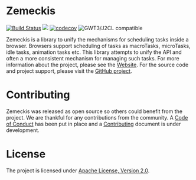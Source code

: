 # Zemeckis

[![Build Status](https://api.travis-ci.com/realityforge/zemeckis.png?branch=master)](http://travis-ci.com/realityforge/zemeckis)
[<img src="https://img.shields.io/maven-central/v/org.realityforge.realityforge/zemeckis-core.svg?label=latest%20release"/>](http://search.maven.org/#search%7Cga%7C1%7Cg%3A%22org.realityforge.zemeckis%22%20a%3A%22zemeckis-core%22)
[![codecov](https://codecov.io/gh/realityforge/zemeckis/branch/master/graph/badge.svg)](https://codecov.io/gh/realityforge/zemeckis)
![GWT3/J2CL compatible](https://img.shields.io/badge/GWT3/J2CL-compatible-brightgreen.svg)

Zemeckis is a library to unify the mechanisms for scheduling tasks inside a browser. Browsers support
scheduling of tasks as macroTasks, microTasks, idle tasks, animation tasks etc. This library attempts
to unify the API and often a more consistent mechanism for managing such tasks. For more information
about the project, please see the [Website](https://realityforge.github.io/zemeckis). For
the source code and project support, please visit the [GitHub project](https://github.com/realityforge/zemeckis).

# Contributing

Zemeckis was released as open source so others could benefit from the project. We are thankful for any
contributions from the community. A [Code of Conduct](CODE_OF_CONDUCT.md) has been put in place and
a [Contributing](CONTRIBUTING.md) document is under development.

# License

The project is licensed under [Apache License, Version 2.0](LICENSE).
